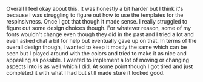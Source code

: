 Overall I feel okay about this. It was honestly a bit harder but I think it's because I was struggling to figure out how to use the templates for the respinsivness.
Once I got that though it made sense. I really struggled to figure out some design choices though. For whatever reason, some of my fonts wouldn't change even though they did
in the past and I tried a lot and even asked chat a bit for help but eventually gave up on that. In terms of the overall design though, I wanted to keep it mostly the same
which can be seen but I played around with the colors and tried to make it as nice and appealing as possible. I wanted to implement a lot of moving or changing aspects into is as
well which I did. At some point though I got tired and just completed it with what I had but still made sture it looked good.
